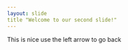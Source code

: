 ```yaml
---
layout: slide
title "Welcome to our second slide!"
---
```

This is nice
use the left arrow to go back
